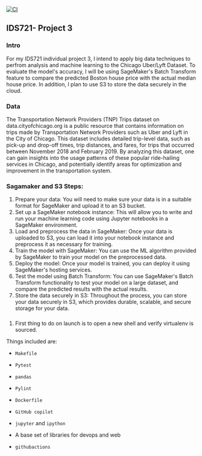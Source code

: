 [![CI](https://github.com/nogibjj/python-template/actions/workflows/cicd.yml/badge.svg)](https://github.com/nogibjj/python-template/actions/workflows/cicd.yml)
## IDS721- Project 3

### Intro

For my IDS721 individual project 3, I intend to apply big data techniques to perfrom analysis and machine learning to the Chicago Uber/Lyft Dataset. To evaluate the model's accuracy, I will be using SageMaker's Batch Transform feature to compare the predicted Boston house price with the actual median house price. In addition, I plan to use S3 to store the data securely in the cloud.


### Data
The Transportation Network Providers (TNP) Trips dataset on data.cityofchicago.org is a public resource that contains information on trips made by Transportation Network Providers such as Uber and Lyft in the City of Chicago. This dataset includes detailed trip-level data, such as pick-up and drop-off times, trip distances, and fares, for trips that occurred between November 2018 and February 2019. By analyzing this dataset, one can gain insights into the usage patterns of these popular ride-hailing services in Chicago, and potentially identify areas for optimization and improvement in the transportation system.

### Sagamaker and S3 Steps:
1. Prepare your data: You will need to make sure your data is in a suitable format for SageMaker and upload it to an S3 bucket.
2. Set up a SageMaker notebook instance: This will allow you to write and run your machine learning code using Jupyter notebooks in a SageMaker environment.
3. Load and preprocess the data in SageMaker: Once your data is uploaded to S3, you can load it into your notebook instance and preprocess it as necessary for training.
4. Train the model with SageMaker: You can use the ML algorithm provided by SageMaker to train your model on the preprocessed data.
5. Deploy the model: Once your model is trained, you can deploy it using SageMaker's hosting services.
6. Test the model using Batch Transform: You can use SageMaker's Batch Transform functionality to test your model on a large dataset, and compare the predicted results with the actual results.
7. Store the data securely in S3: Throughout the process, you can store your data securely in S3, which provides durable, scalable, and secure storage for your data.

###


1. First thing to do on launch is to open a new shell and verify virtualenv is sourced.

Things included are:

* `Makefile`

* `Pytest`

* `pandas`

* `Pylint`

* `Dockerfile`

* `GitHub copilot`

* `jupyter` and `ipython` 

* A base set of libraries for devops and web

* `githubactions` 

